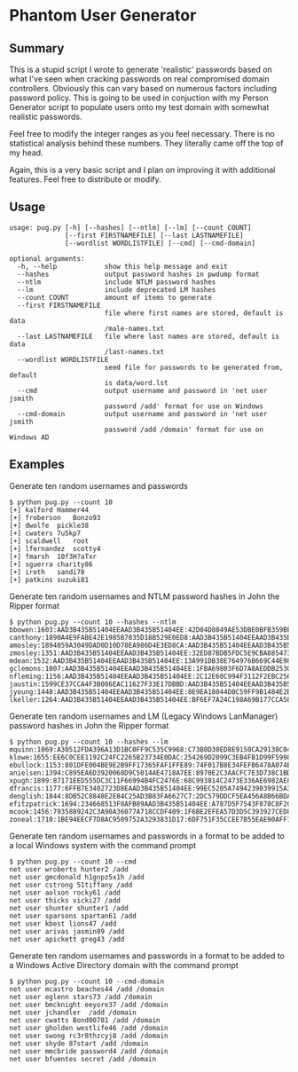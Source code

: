 Phantom User Generator
======================

## Summary

This is a stupid script I wrote to generate 'realistic' passwords based on what I've seen
when cracking passwords on real compromised domain controllers. Obviously this can vary 
based on numerous factors including password policy. This is going to be used
in conjuction with my Person Generator script to populate users onto my test domain with
somewhat realistic passwords.

Feel free to modify the integer ranges as you feel necessary. There is no statistical analysis
behind these numbers. They literally came off the top of my head.

Again, this is a very basic script and I plan on improving it with additional features. 
Feel free to distribute or modify.

## Usage

```
usage: pug.py [-h] [--hashes] [--ntlm] [--lm] [--count COUNT]
              [--first FIRSTNAMEFILE] [--last LASTNAMEFILE]
              [--wordlist WORDLISTFILE] [--cmd] [--cmd-domain]

optional arguments:
  -h, --help            show this help message and exit
  --hashes              output password hashes in pwdump format
  --ntlm                include NTLM password hashes
  --lm                  include deprecated LM hashes
  --count COUNT         amount of items to generate
  --first FIRSTNAMEFILE
                        file where first names are stored, default is data
                        /male-names.txt
  --last LASTNAMEFILE   file where last names are stored, default is data
                        /last-names.txt
  --wordlist WORDLISTFILE
                        seed file for passwords to be generated from, default
                        is data/word.lst
  --cmd                 output username and password in 'net user jsmith
                        password /add' format for use on Windows
  --cmd-domain          output username and password in 'net user jsmith
                        password /add /domain' format for use on Windows AD
```

## Examples

Generate ten random usernames and passwords
```
$ python pug.py --count 10
[+] kalford	Hammer44
[+] froberson	Bonzo93
[+] dwolfe	pickle38
[+] cwaters	7u5kp7
[+] scaldwell	root
[+] lfernandez	scotty4
[+] fmarsh	10f3H?aTxr
[+] sguerra	charity86
[+] iroth	sandi78
[+] patkins	suzuki81
```
Generate ten random usernames and NTLM password hashes in John the Ripper format
```
$ python pug.py --count 10 --hashes --ntlm
bbowen:1603:AAD3B435B51404EEAAD3B435B51404EE:42D04D8049AE53DBE0BFB359BFF6257D:::
canthony:1890A4E9FABE42E1985B7035D18B529E0ED8:AAD3B435B51404EEAAD3B435B51404EE:::
amosley:1894859A3049DAD0D10D78EA986D4E3ED8CA:AAD3B435B51404EEAAD3B435B51404EE:::
zmosley:1351:AAD3B435B51404EEAAD3B435B51404EE:32ED87BDB5FDC5E9CBA88547376818D4:::
mdean:1532:AAD3B435B51404EEAAD3B435B51404EE:13A991DB38E764976B669C44E98922FD:::
gclemons:1007:AAD3B435B51404EEAAD3B435B51404EE:1FBA69803F6D7A8AEDDB25308EEB6676:::
nfleming:1156:AAD3B435B51404EEAAD3B435B51404EE:2C12E60C994F3112F2EBC256C1D132B1:::
jaustin:1599CE37CCA4F3B086EAC11627F33E17DBBD:AAD3B435B51404EEAAD3B435B51404EE:::
jyoung:1448:AAD3B435B51404EEAAD3B435B51404EE:8E9EA18044D0C59FF9B1484E2B612363:::
lkeller:1264:AAD3B435B51404EEAAD3B435B51404EE:BF6EF7A24C198A69B177CCA583DF8671:::
```
Generate ten random usernames and LM (Legacy Windows LanManager) password hashes in John the Ripper format
```
$ python pug.py --count 10 --hashes --lm
mquinn:1069:A30512FDA396A13D1BC0FF9C535C9968:C73B0D30ED8E9150CA29138C04F45D34:::
klowe:1655:EE6C0CEE1192C24FC2265B23734E0DAC:254269D2099C3EB4FB1D99F599890B51:::
ebullock:1153:801DFE004BE9E2B9FF17365FAF1FFE89:74F017B8E34FEFB6478A074EBA256264:::
anielsen:1394:C895EA6D3920068D9C5014AE4718A7EE:8970E2C3AACFC7E3D738C1BDF15AB152:::
xpugh:1899:87171EED555DC3C11F66994B4FC2476E:68C993814C2473E336AE6982AE8DF47A:::
dfrancis:1177:6FFB7E3402723D8EAAD3B435B51404EE:99EC5205A7494239039915A344FE86EA:::
denglish:1844:8DB52C8848E2E84C25AD3B83FA6627C7:2DC579DDCF5EA456A8B66BDA7FD01120:::
efitzpatrick:1694:234668513F8AFB89AAD3B435B51404EE:A787D5F7543F878C8F2C21F101CBBD85:::
mcook:1456:7935889242C3A90A36077A718CCDF409:1F6BE2EFEA57D3D5C393927CED8A4135:::
zoneal:1710:1BE94EECF7D8AC9509752A3293831D17:6DF751F35CCEE7B55EAE90AFF17E339E:::
```
Generate ten random usernames and passwords in a format to be added to a local Windows system with the command prompt
```
$ python pug.py --count 10 --cmd
net user wroberts hunter2 /add
net user gmcdonald h1gnpz5x1h /add
net user cstrong 51tiffany /add
net user aolson rocky61 /add
net user thicks vicki27 /add
net user shunter shunter1 /add
net user sparsons spartan61 /add
net user kbest lions47 /add
net user arivas jasmin89 /add
net user apickett greg43 /add
```
Generate ten random usernames and passwords in a format to be added to a Windows Active Directory domain with the command prompt
```
$ python pug.py --count 10 --cmd-domain
net user mcastro beaches44 /add /domain
net user eglenn stars73 /add /domain
net user bmcknight eeyore37 /add /domain
net user jchandler  /add /domain
net user cwatts Bond00781 /add /domain
net user gholden westlife46 /add /domain
net user swong rc3r8thzcyj8 /add /domain
net user shyde 87start /add /domain
net user mmcbride password4 /add /domain
net user bfuentes secret /add /domain
```

